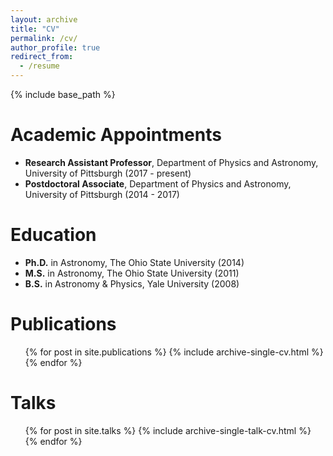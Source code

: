 ```yaml
---
layout: archive
title: "CV"
permalink: /cv/
author_profile: true
redirect_from:
  - /resume
---
```


{% include base_path %}

Academic Appointments
======
* **Research Assistant Professor**, Department of Physics and Astronomy, University of Pittsburgh (2017 - present)
* **Postdoctoral Associate**, Department of Physics and Astronomy, University of Pittsburgh (2014 - 2017)

Education
======
* **Ph.D.** in Astronomy, The Ohio State University (2014)
* **M.S.** in Astronomy, The Ohio State University (2011)
* **B.S.** in Astronomy & Physics, Yale University (2008)

Publications
======
  <ul>{% for post in site.publications %}
    {% include archive-single-cv.html %}
  {% endfor %}</ul>

Talks
======
  <ul>{% for post in site.talks %}
    {% include archive-single-talk-cv.html %}
  {% endfor %}</ul>
